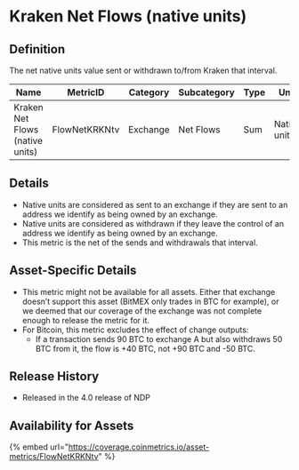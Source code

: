 # Kraken Net Flows (native units)

## Definition

The net native units value sent or withdrawn to/from Kraken that interval.

| Name                            | MetricID      | Category | Subcategory | Type | Unit         | Interval |
| ------------------------------- | ------------- | -------- | ----------- | ---- | ------------ | -------- |
| Kraken Net Flows (native units) | FlowNetKRKNtv | Exchange | Net Flows   | Sum  | Native units | 1 day    |

## Details

* Native units are considered as sent to an exchange if they are sent to an address we identify as being owned by an exchange.
* Native units are considered as withdrawn if they leave the control of an address we identify as being owned by an exchange.
* This metric is the net of the sends and withdrawals that interval.

## Asset-Specific Details

* This metric might not be available for all assets. Either that exchange doesn’t support this asset (BitMEX only trades in BTC for example), or we deemed that our coverage of the exchange was not complete enough to release the metric for it.
* For Bitcoin, this metric excludes the effect of change outputs:
  * If a transaction sends 90 BTC to exchange A but also withdraws 50 BTC from it, the flow is +40 BTC, not +90 BTC and -50 BTC.

## Release History

* Released in the 4.0 release of NDP

## Availability for Assets

{% embed url="https://coverage.coinmetrics.io/asset-metrics/FlowNetKRKNtv" %}
